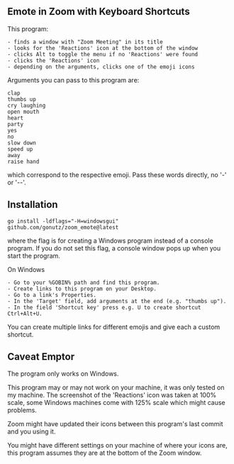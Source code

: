 Emote in Zoom with Keyboard Shortcuts
-------------------------------------

This program:

	- finds a window with "Zoom Meeting" in its title
	- looks for the 'Reactions' icon at the bottom of the window
	- clicks Alt to toggle the menu if no 'Reactions' were found
	- clicks the 'Reactions' icon
	- depending on the arguments, clicks one of the emoji icons

Arguments you can pass to this program are:

	clap
	thumbs up
	cry laughing
	open mouth
	heart
	party
	yes
	no
	slow down
	speed up
	away
	raise hand

which correspond to the respective emoji. Pass these words directly, no '-' or
'--'.

Installation
------------

	go install -ldflags="-H=windowsgui" github.com/gonutz/zoom_emote@latest

where the flag is for creating a Windows program instead of a console program.
If you do not set this flag, a console window pops up when you start the
program.

On Windows

	- Go to your %GOBIN% path and find this program.
	- Create links to this program on your Desktop.
	- Go to a link's Properties.
	- In the 'Target' field, add arguments at the end (e.g. "thumbs up").
	- In the field 'Shortcut key' press e.g. U to create shortcut Ctrl+Alt+U.

You can create multiple links for different emojis and give each a custom
shortcut.

Caveat Emptor
-------------

The program only works on Windows.

This program may or may not work on your machine, it was only tested on my
machine. The screenshot of the 'Reactions' icon was taken at 100% scale, some
Windows machines come with 125% scale which might cause problems.

Zoom might have updated their icons between this program's last commit and you
using it.

You might have different settings on your machine of where your icons are, this
program assumes they are at the bottom of the Zoom window.
